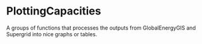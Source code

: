 # PlottingCapacities
A groups of functions that processes the outputs from GlobalEnergyGIS and Supergrid into nice graphs or tables.
